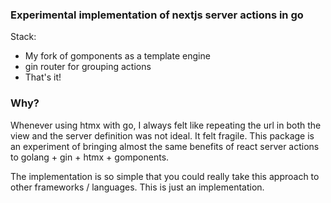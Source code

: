### Experimental implementation of nextjs server actions in go

Stack:

- My fork of gomponents as a template engine
- gin router for grouping actions
- That's it!


### Why?

Whenever using htmx with go, I always felt like repeating the url in both the view and the server definition was not ideal. It felt fragile. This package is an experiment of bringing almost the same benefits of react server actions to golang + gin + htmx + gomponents.

The implementation is so simple that you could really take this approach to other frameworks / languages. This is just an implementation.
